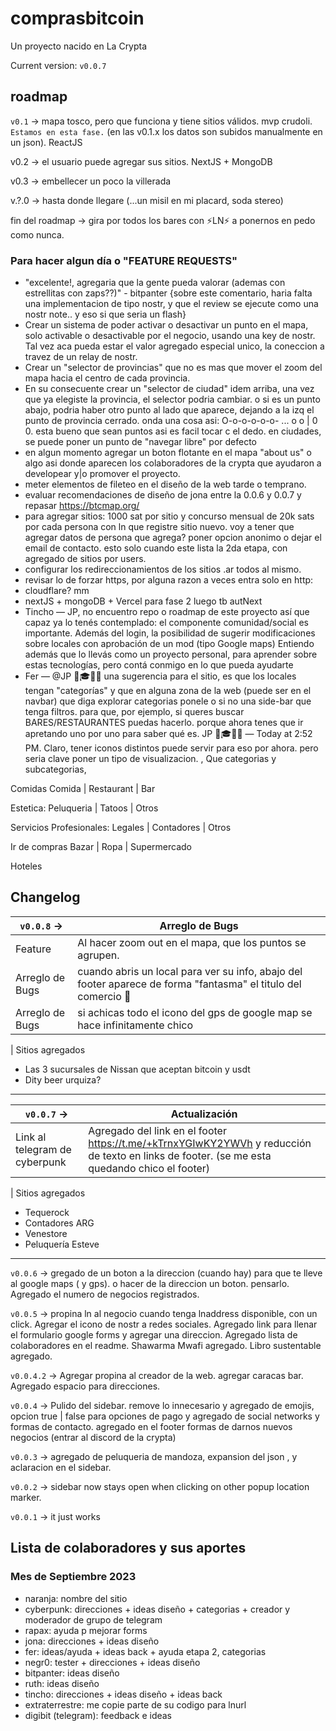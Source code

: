 # comprasbitcoin

Un proyecto nacido en La Crypta

Current version: `v0.0.7`

## roadmap

`v0.1` -> mapa tosco, pero que funciona y tiene sitios válidos. mvp crudoli. `Estamos en esta fase.` (en las v0.1.x los datos son subidos manualmente en un json). ReactJS

v0.2 -> el usuario puede agregar sus sitios. NextJS + MongoDB

v0.3 -> embellecer un poco la villerada

v.?.0 -> hasta donde llegare (...un misil en mi placard, soda stereo)

fin del roadmap -> gira por todos los bares con ⚡LN⚡ a ponernos en pedo como nunca.

### Para hacer algun día o "FEATURE REQUESTS"

- "excelente!, agregaria que la gente pueda valorar (ademas con estrellitas con zaps??)" - bitpanter {sobre este comentario, haria falta una implementacion de tipo nostr, y que el review se ejecute como una nostr note.. y eso si que seria un flash}
- Crear un sistema de poder activar o desactivar un punto en el mapa, solo activable o desactivable por el negocio, usando una key de nostr. Tal vez aca pueda estar el valor agregado especial unico, la coneccion a travez de un relay de nostr.
- Crear un "selector de provincias" que no es mas que mover el zoom del mapa hacia el centro de cada provincia.
- En su consecuente crear un "selector de ciudad" idem arriba, una vez que ya elegiste la provincia, el selector podria cambiar. o si es un punto abajo, podria haber otro punto al lado que aparece, dejando a la izq el punto de provincia cerrado. onda una cosa asi: O-o-o-o-o-o- ... o o | 0 0. esta bueno que sean puntos asi es facil tocar c el dedo. en ciudades, se puede poner un punto de "navegar libre" por defecto
- en algun momento agregar un boton flotante en el mapa "about us" o algo asi donde aparecen los colaboradores de la crypta que ayudaron a developear y|o promover el proyecto.
- meter elementos de fileteo en el diseño de la web tarde o temprano.
- evaluar recomendaciones de diseño de jona entre la 0.0.6 y 0.0.7 y repasar https://btcmap.org/
- para agregar sitios: 1000 sat por sitio y concurso mensual de 20k sats por cada persona con ln que registre sitio nuevo. voy a tener que agregar datos de persona que agrega? poner opcion anonimo o dejar el email de contacto. esto solo cuando este lista la 2da etapa, con agregado de sitios por users.
- configurar los redireccionamientos de los sitios .ar todos al mismo.
- revisar lo de forzar https, por alguna razon a veces entra solo en http:
- cloudflare? mm
- nextJS + mongoDB + Vercel para fase 2 luego tb autNext
- Tincho —
  JP, no encuentro repo o roadmap de este proyecto así que capaz ya lo tenés contemplado: el componente comunidad/social es importante. Además del login, la posibilidad de sugerir modificaciones sobre locales con aprobación de un mod (tipo Google maps)
  Entiendo además que lo llevás como un proyecto personal, para aprender sobre estas tecnologías, pero contá conmigo en lo que pueda ayudarte
- Fer —
  @JP 🧙🎓🤿🐺 una sugerencia para el sitio, es que los locales tengan "categorías"
  y que en alguna zona de la web (puede ser en el navbar) que diga explorar categorias ponele
  o si no una side-bar que tenga filtros. para que, por ejemplo, si queres buscar BARES/RESTAURANTES puedas hacerlo. porque ahora tenes que ir apretando uno por uno para saber qué es. JP 🧙🎓🤿🐺 — Today at 2:52 PM. Claro, tener iconos distintos puede servir para eso por ahora. pero seria clave poner un tipo de visualizacion. , Que categorias y subcategorias,

Comidas
Comida | Restaurant | Bar

Estetica:
Peluqueria | Tatoos | Otros

Servicios Profesionales:
Legales | Contadores | Otros

Ir de compras
Bazar | Ropa | Supermercado

Hoteles

## Changelog

| `v0.0.8` ->     | Arreglo de Bugs                                                                                                |
| --------------- | -------------------------------------------------------------------------------------------------------------- |
| Feature         | Al hacer zoom out en el mapa, que los puntos se agrupen.                                                       |
| Arreglo de Bugs | cuando abris un local para ver su info, abajo del footer aparece de forma "fantasma" el titulo del comercio 👀 |
| Arreglo de Bugs | si achicas todo el icono del gps de google map se hace infinitamente chico                                     |

| Sitios agregados

- Las 3 sucursales de Nissan que aceptan bitcoin y usdt
- Dity beer urquiza?

---

| `v0.0.7` ->                   | Actualización                                                                                                                                |
| ----------------------------- | -------------------------------------------------------------------------------------------------------------------------------------------- |
| Link al telegram de cyberpunk | Agregado del link en el footer https://t.me/+kTrnxYGIwKY2YWVh y reducción de texto en links de footer. (se me esta quedando chico el footer) |

| Sitios agregados

- Tequerock
- Contadores ARG
- Venestore
- Peluquería Esteve

---

`v0.0.6` -> gregado de un boton a la direccion (cuando hay) para que te lleve al google maps ( y gps). o hacer de la direccion un boton. pensarlo. Agregado el numero de negocios registrados.

`v0.0.5` -> propina ln al negocio cuando tenga lnaddress disponible, con un click. Agregar el icono de nostr a redes sociales. Agregado link para llenar el formulario google forms y agregar una direccion. Agregado lista de colaboradores en el readme. Shawarma Mwafi agregado. Libro sustentable agregado.

`v0.0.4.2` -> Agregar propina al creador de la web. agregar caracas bar. Agregado espacio para direcciones.

`v0.0.4` -> Pulido del sidebar. remove lo innecesario y agregado de emojis, opcion true | false para opciones de pago y agregado de social networks y formas de contacto. agregado en el footer formas de darnos nuevos negocios (entrar al discord de la crypta)

`v0.0.3` -> agregado de peluqueria de mandoza, expansion del json , y aclaracion en el sidebar.

`v0.0.2` -> sidebar now stays open when clicking on other popup location marker.

`v0.0.1` -> it just works

## Lista de colaboradores y sus aportes

### Mes de Septiembre 2023

- naranja: nombre del sitio
- cyberpunk: direcciones + ideas diseño + categorias + creador y moderador de grupo de telegram
- rapax: ayuda p mejorar forms
- jona: direcciones + ideas diseño
- fer: ideas/ayuda + ideas back + ayuda etapa 2, categorias
- negr0: tester + direcciones + ideas diseño
- bitpanter: ideas diseño
- ruth: ideas diseño
- tincho: direcciones + ideas diseño + ideas back
- extraterrestre: me copie parte de su codigo para lnurl
- digibit (telegram): feedback e ideas
